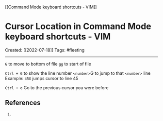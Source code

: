[[Command Mode keyboard shortcuts - VIM]]

# Cursor Location in Command Mode keyboard shortcuts - VIM
Created:  [[2022-07-18]]
Tags: #fleeting 

---
`G` to move to bottom of file
`gg` to start of file

`Ctrl + G` to show the line number 
`<number>`G to jump to that `<number>` line
    Example: `45G` jumps cursor to line 45 

`Ctrl + o`
Go to the previous cursor you were before










## References
1. 